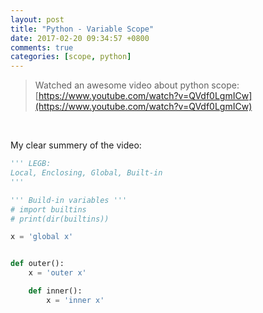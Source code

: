 ```yaml
---
layout: post
title: "Python - Variable Scope"
date: 2017-02-20 09:34:57 +0800
comments: true
categories: [scope, python]
---
```



> Watched an awesome video about python scope: <br>
[https://www.youtube.com/watch?v=QVdf0LgmICw](https://www.youtube.com/watch?v=QVdf0LgmICw)

<!--more-->
<br>   

My clear summery of the video:   
```python
''' LEGB:
Local, Enclosing, Global, Built-in
'''

''' Build-in variables '''
# import builtins
# print(dir(builtins))

x = 'global x'


def outer():
    x = 'outer x'

    def inner():
        x = 'inner x'

```
